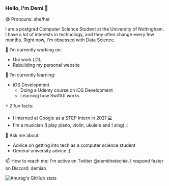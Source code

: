 ### Hello, I'm Demi 👋

😄 Pronouns: she/her

I am a postgrad Computer Science Student at the University of Nottingham. I have a lot of interests in technology, and they often change every few months. Right now, I'm obsessed with Data Science.

🔭 I’m currently working on:
- Uni work LOL
- Rebuilding my personal website
 
🌱 I’m currently learning:
- iOS Development
  - Doing a Udemy course on iOS Development
  - Learning how SwiftUI works 
  
⚡ 2 fun facts: 
- I interned at Google as a STEP Intern in 2021 💻
- I'm a musician (I play piano, violin, ukulele and I sing) 🎶
  
💬 Ask me about:
- Advice on getting into tech as a computer science student
- General university advice :)

📫 How to reach me:
I'm active on Twitter @demithetechie. I respond faster on Discord: demiao

![Anurag's GitHub stats](https://github-readme-stats.vercel.app/api?username=demithetechie&show_icons=true&theme=cobalt)

<!--
**demiaoshin/demiaoshin** is a ✨ _special_ ✨ repository because its `README.md` (this file) appears on your GitHub profile.

Here are some ideas to get you started:

- 🔭 I’m currently working on ...
- 🌱 I’m currently learning ...
- 👯 I’m looking to collaborate on ...
- 🤔 I’m looking for help with ...
- 💬 Ask me about ...
- 📫 How to reach me: ...
- 😄 Pronouns: ...
- ⚡ Fun fact: ...
-->
